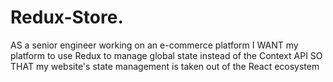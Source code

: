 # Redux-Store.
AS a senior engineer working on an e-commerce platform I WANT my platform to use Redux to manage global state instead of the Context API SO THAT my website's state management is taken out of the React ecosystem
